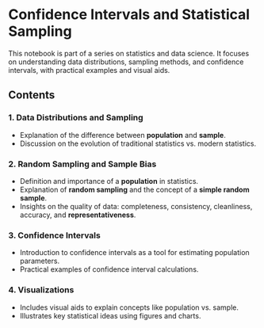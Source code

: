# Confidence Intervals and Statistical Sampling

This notebook is part of a series on statistics and data science. It focuses on understanding data distributions, sampling methods, and confidence intervals, with practical examples and visual aids.

## Contents

### 1. Data Distributions and Sampling
- Explanation of the difference between **population** and **sample**.
- Discussion on the evolution of traditional statistics vs. modern statistics.

### 2. Random Sampling and Sample Bias
- Definition and importance of a **population** in statistics.
- Explanation of **random sampling** and the concept of a **simple random sample**.
- Insights on the quality of data: completeness, consistency, cleanliness, accuracy, and **representativeness**.

### 3. Confidence Intervals
- Introduction to confidence intervals as a tool for estimating population parameters.
- Practical examples of confidence interval calculations.

### 4. Visualizations
- Includes visual aids to explain concepts like population vs. sample.
- Illustrates key statistical ideas using figures and charts.
